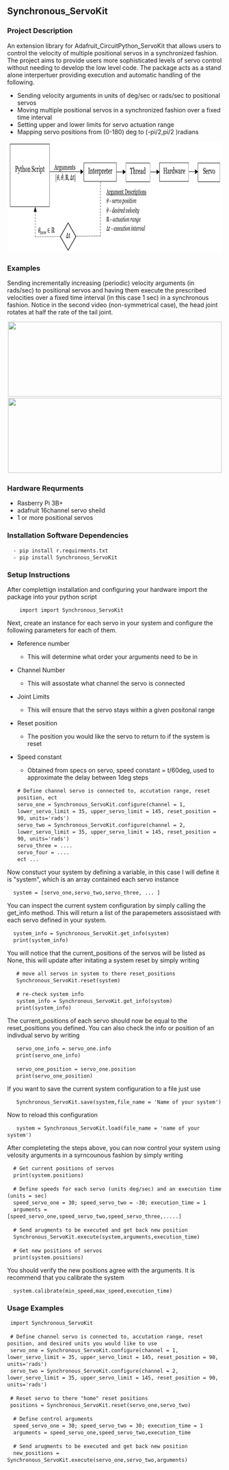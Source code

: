 ## Synchronous_ServoKit

### Project Description
An extension library for Adafruit_CircuitPython_ServoKit that allows users to control the velocity of multiple positional servos in a synchronized fashion. The project aims to provide users more sophisticated levels of servo control without needing to develop the low level code. The package acts as a stand alone interpertuer providing execution and automatic handling of the following. 

 - Sending velocity arguments in units of deg/sec or rads/sec to positional servos 
 - Moving multiple positional servos in a synchronized fashion over a fixed time interval
 - Setting upper and lower limits for servo actuation range 
 - Mapping servo positions from (0-180) deg to (-pi/2,pi/2 )radians


<p align="center">
<img src="https://github.com/Jesse-Redford/Synchronous_ServoKit/blob/master/(1)%20Process_Diagram_Synchronous_ServoKit.PNG" width="1050" height="260"> 
</p>

### Examples 
Sending incrementally increasing (periodic) velocity arguments (in rads/sec) to positional servos and having them execute the prescribed velocities over a fixed time interval (in this case 1 sec) in a synchronous fashion. Notice in the second video (non-symmetrical case), the head joint rotates at half the rate of the tail joint.

<p align="center">
<img src="https://github.com/Jesse-Redford/Synchronous_ServoKit/blob/master/synchronous_control_example.gif" width="500" height="175"> 
 <img src="https://github.com/Jesse-Redford/Synchronous_ServoKit/blob/master/varying_rates_synchronous_control_example.gif" width="500" height="175">
</p>

   ### Hardware Requrments
   - Rasberry Pi 3B+
   - adafruit 16channel servo sheild
   - 1 or more positional servos
   
   ### Installation Software Dependencies
      - pip install r.requirments.txt
      - pip install Synchronous_ServoKit
    
  <!--- ### Test 
      - cd working directiory
      - python Synchronous_ServoKit_calibrate.py 
-->


### Setup Instructions 

After complettign installation and configuring your hardware import the package into your python script

        import import Synchronous_ServoKit
            
Next, create an instance for each servo in your system and configure the following parameters for each of them. 

- Reference number 
     - This will determine what order your arguments need to be in
- Channel Number
     - This will assostate what channel the servo is connected 
- Joint Limits
     - This will ensure that the servo stays within a given positonal range
- Reset position
     - The position you would like the servo to return to if the system is reset 
- Speed constant
     - Obtained from specs on servo, speed constant = t/60deg, used to approximate the delay between 1deg steps 
  
      # Define channel servo is connected to, accutation range, reset position, ect
      servo_one = Synchronous_ServoKit.configure(channel = 1, lower_servo_limit = 35, upper_servo_limit = 145, reset_position = 90, units='rads')
      servo_two = Synchronous_ServoKit.configure(channel = 2, lower_servo_limit = 35, upper_servo_limit = 145, reset_position = 90, units='rads')
      servo_three = ....
      servo_four = ....
      ect ...
  
Now constuct your system by defining a variable, in this case I will define it is "system", which is an array contained each servo instance

      system = [servo_one,servo_two,servo_three, ... ]
 
You can inspect the current system configuration by simply calling the get_info method. This will return a list of the parapemeters assosistaed with each servo 
defined in your system. 

      system_info = Synchronous_ServoKit.get_info(system)
      print(system_info)
      
You will notice that the current_positions of the servos will be listed as None, this will update after initating a system reset by simply writing
       
       # move all servos in system to there reset_positions
       Synchronous_ServoKit.reset(system)
       
       # re-check system info 
       system_info = Synchronous_ServoKit.get_info(system)
       print(system_info)
       
The current_positions of each servo should now be equal to the reset_positions you defined. You can also check the info or position of an indivdual servo by writing
       
       servo_one_info = servo_one.info
       print(servo_one_info)
       
       servo_one_position = servo_one.position
       print(servo_one_position)
       
If you want to save the current system configuration to a file just use
       
       Synchronous_ServoKit.save(system,file_name = 'Name of your system')
       
Now to reload this configuration 
       
       system = Synchronous_ServoKit.load(file_name = 'name of your system')
       
After completeting the steps above, you can now control your system using velosity arguments in a syrncounous fashion by simply writing
      
      # Get current positions of servos
      print(system.positions)
      
      # Define speeds for each servo (units deg/sec) and an execution time (units = sec) 
      speed_servo_one = 30; speed_servo_two = -30; execution_time = 1 
      arguments = [speed_servo_one,speed_servo_two,speed_servo_three,.....] 
  
      # Send arugments to be executed and get back new position 
      Synchronous_ServoKit.execute(system,arguments,execution_time)
      
      # Get new positions of servos
      print(system.positions)
      
You should verify the new positions agree with the arguments. It is recommend that you calibrate the system 

      system.calibrate(min_speed,max_speed,execution_time)


### Usage Examples

     import Synchronous_ServoKit
  
     # Define channel servo is connected to, accutation range, reset position, and desired units you would like to use 
     servo_one = Synchronous_ServoKit.configure(channel = 1, lower_servo_limit = 35, upper_servo_limit = 145, reset_position = 90, units='rads')
     servo_two = Synchronous_ServoKit.configure(channel = 2, lower_servo_limit = 35, upper_servo_limit = 145, reset_position = 90, units='rads')
  
     # Reset servo to there "home" reset positions
     positions = Synchronous_ServoKit.reset(servo_one,servo_two) 
  
      # Define control arguments 
      speed_servo_one = 30; speed_servo_two = 30; execution_time = 1 
      arguments = speed_servo_one,speed_servo_two,execution_time
  
      # Send arugments to be executed and get back new position 
      new_positions = Synchronous_ServoKit.execute(servo_one,servo_two,arguments)
      
   

  
  
  
  
